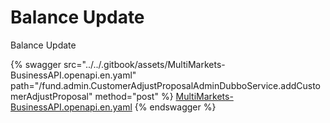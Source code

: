 # Balance Update

Balance Update

{% swagger src="../../.gitbook/assets/MultiMarkets-BusinessAPI.openapi.en.yaml" path="/fund.admin.CustomerAdjustProposalAdminDubboService.addCustomerAdjustProposal" method="post" %}
[MultiMarkets-BusinessAPI.openapi.en.yaml](../../.gitbook/assets/MultiMarkets-BusinessAPI.openapi.en.yaml)
{% endswagger %}
